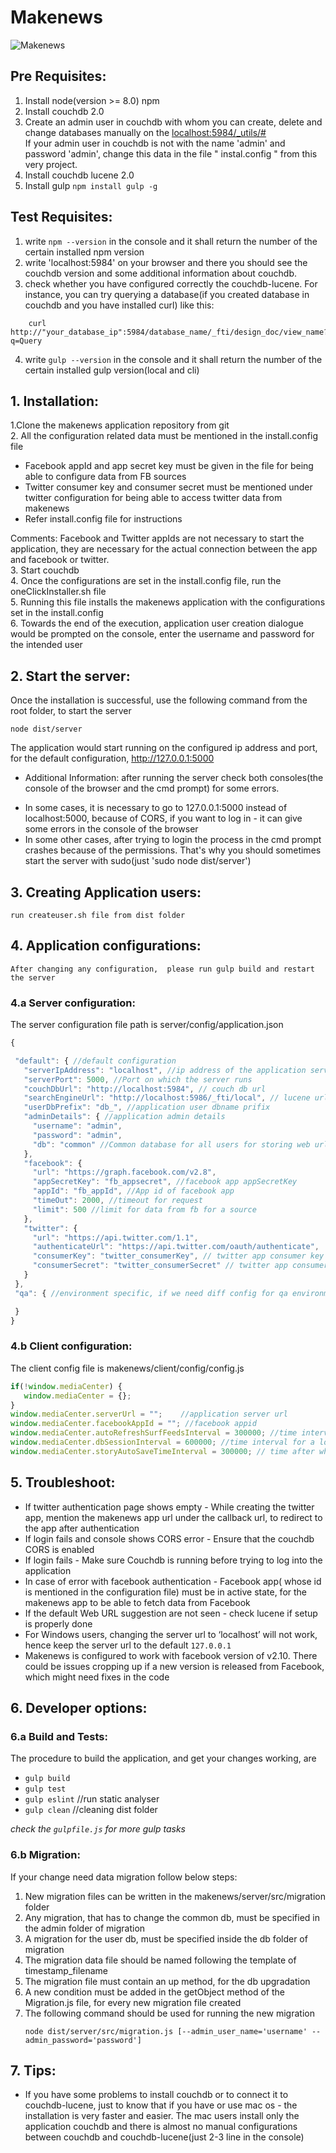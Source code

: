 # Makenews

![Makenews](/client/src/images/banner.png?raw=true)

## Pre Requisites:
1. Install node(version >= 8.0) npm
2. Install couchdb 2.0
3. Create an admin user in couchdb with whom you can create, delete and change databases manually on the [localhost:5984/_utils/#](http://localhost:5984/_utils/#) <br />
If your admin user in couchdb is not with the name 'admin' and password 'admin', change this data in the file \" instal.config \" from this very project.
4. Install couchdb lucene 2.0
5. Install gulp `npm install gulp -g`


## Test Requisites:
1. write `npm --version` in the console and it shall return the number of the certain installed npm version
2. write 'localhost:5984' on your browser and there you should see the couchdb version and some additional information about couchdb.
3. check whether you have configured correctly the couchdb-lucene. For instance,
you can try querying a database(if you created database in couchdb and you have installed curl) like this:
```
	curl http://"your_database_ip":5984/database_name/_fti/design_doc/view_name?q=Query
```
4. write `gulp --version` in the console and it shall return the number of the certain installed gulp version(local and cli)

## 1. Installation:

1.Clone the makenews application repository from git <br />
2. All the configuration related data must be mentioned in the install.config file <br />
* Facebook appId and app secret key must be given in the file for being able to configure data from FB sources <br />
* Twitter consumer key and consumer secret must be mentioned under twitter configuration for being able to access twitter data from makenews <br />
* Refer install.config file for instructions <br />

Comments: Facebook and Twitter appIds are not necessary to start the application, they are necessary for the actual connection between the app and facebook or twitter.<br />
3. Start couchdb <br />
4. Once the configurations are set in the install.config file, run the oneClickInstaller.sh file <br />
5. Running this file installs the makenews application with the configurations set in the install.config <br />
6. Towards the end of the execution, application user creation dialogue would be prompted on the console, enter the username and password for the intended user <br />

## 2. Start the server:

Once the installation is successful, use the following command from the root folder, to start the server 
```
node dist/server
```

The application would start running on the configured ip address and port, for the default configuration, http://127.0.0.1:5000

* Additional Information: after running the server check both consoles(the console of the browser and the cmd prompt) for some errors.
- In some cases, it is necessary to go to 127.0.0.1:5000 instead of localhost:5000, because of CORS, if you want to log in - it can give some errors in the console of the browser
- In some other cases, after trying to login the process in the cmd prompt crashes because of the permissions. That's why you should sometimes start the server with sudo(just 'sudo node dist/server')

## 3. Creating Application users:
	run createuser.sh file from dist folder

## 4. Application configurations:
	After changing any configuration,  please run gulp build and restart the server
	
### 4.a Server configuration:

The server configuration file path is server/config/application.json

``` javascript
{

 "default": { //default configuration
   "serverIpAddress": "localhost", //ip address of the application server
   "serverPort": 5000, //Port on which the server runs
   "couchDbUrl": "http://localhost:5984", // couch db url
   "searchEngineUrl": "http://localhost:5986/_fti/local", // lucene url
   "userDbPrefix": "db_", //application user dbname prifix
   "adminDetails": { //application admin details
     "username": "admin",
     "password": "admin",
     "db": "common" //Common database for all users for storing web urls
   },
   "facebook": {
     "url": "https://graph.facebook.com/v2.8",
     "appSecretKey": "fb_appsecret", //facebook app appSecretKey
     "appId": "fb_appId", //App id of facebook app
     "timeOut": 2000, //timeout for request
     "limit": 500 //limit for data from fb for a source
   },
   "twitter": {
     "url": "https://api.twitter.com/1.1",
     "authenticateUrl": "https://api.twitter.com/oauth/authenticate",
     "consumerKey": "twitter_consumerKey", // twitter app consumer key
     "consumerSecret": "twitter_consumerSecret" // twitter app consumer secret
   }
 },
 "qa": { //environment specific, if we need diff config for qa environment you can add here

 }
}
```
	
### 4.b Client configuration:

The client config file is makenews/client/config/config.js
 

``` javascript
if(!window.mediaCenter) {
   window.mediaCenter = {};
}
window.mediaCenter.serverUrl = "";    //application server url
window.mediaCenter.facebookAppId = ""; //facebook appid
window.mediaCenter.autoRefreshSurfFeedsInterval = 300000; //time interval for refreshing feeds
window.mediaCenter.dbSessionInterval = 600000; //time interval for a login session
window.mediaCenter.storyAutoSaveTimeInterval = 300000; // time after which a story is auto saved
```


## 5. Troubleshoot:

* If twitter authentication page shows empty - While creating the twitter app, mention the makenews app url under the callback url, to redirect to the app after authentication
* If login fails and console shows CORS error - Ensure that the couchdb CORS is enabled
* If login fails - Make sure Couchdb is running before trying to log into the application 
* In case of error with facebook authentication - Facebook app( whose id is mentioned in the configuration file)  must be in active state, for the makenews app to be able to fetch data from Facebook
* If the default Web URL suggestion are not seen - check lucene if setup is properly done
* For Windows users, changing the server url to ‘localhost’ will not work, hence keep the server url to the default `127.0.0.1`
* Makenews is configured to work with facebook version of v2.10. There could be issues cropping up if a new version is released from Facebook, which might need fixes in the code

## 6. Developer options:

### 6.a Build and Tests:
The procedure to build the application, and get your changes working, are 
- `gulp build`
- `gulp test`	
- `gulp eslint`			//run static analyser
- `gulp clean`			//cleaning dist folder

*check the `gulpfile.js` for more gulp tasks*

### 6.b Migration:
If your change need data migration follow below steps:
1. New migration files can be written in the makenews/server/src/migration folder
2. Any migration, that has to change the common db, must be specified in the admin folder of migration
3. A migration for the user db, must be specified inside the db folder of migration
4. The migration data file should be named following the template of timestamp_filename
5. The migration file must contain an up method, for the db upgradation
6. A new condition must be added in the getObject method of the Migration.js file, for every new migration file created
7. The following command should be used for running the new migration
    ```
    node dist/server/src/migration.js [--admin_user_name='username' --admin_password='password']
    ```
 ## 7. Tips:   
* If you have some problems to install couchdb or to connect it to couchdb-lucene, just to know that if you have or use mac os - the installation is very faster and easier. The mac users install only the application couchdb and there is almost no manual configurations between couchdb and couchdb-lucene(just 2-3 line in the console) 
